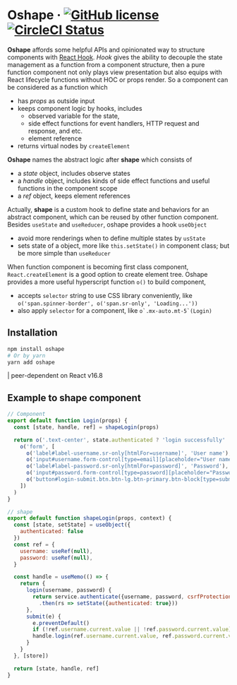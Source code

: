 # Oshape &middot; [![GitHub license](https://img.shields.io/badge/license-MIT-blue.svg)](https://github.com/haojy/oshape/blob/master/LICENSE)  [![CircleCI Status](https://circleci.com/gh/haojy/oshape.svg?style=shield&circle-token=:circle-token)](https://circleci.com/gh/haojy/oshape)

**Oshape** affords some helpful APIs and opinionated way to structure components with [React Hook](https://reactjs.org/docs/hooks-intro.html). *Hook* gives the ability to decouple the state management as a function from a component structure, then a pure function component not only plays view presentation but also equips with React lifecycle functions without HOC or props render. So a component can be considered as a function which
- has *props* as outside input
- keeps component logic by hooks, includes 
  * observed variable for the state, 
  * side effect functions for event handlers, HTTP request and response, and etc.
  * element reference
- returns virtual nodes by `createElement`

**Oshape** names the abstract logic after **shape** which consists of 
- a *state* object, includes observe states
- a *handle* object, includes kinds of side effect functions and useful functions in the component scope
- a *ref* object, keeps element references

Actually, **shape** is a custom hook to define state and behaviors for an abstract component, which can be reused by other function component. Besides `useState` and `useReducer`, oshape provides a hook `useObject` 
- avoid more renderings when to define multiple states by `usState`
- sets state of a object, more like `this.setState()` in component class; but be more simple than `useReducer`

When function component is becoming first class component, `React.createElement` is a good option to create element tree. Oshape provides a more useful hyperscript function `o()` to build component,
- accepts `selector` string to use CSS library conveniently, like
`o('span.spinner-border', o('span.sr-only', 'Loading...'))`
- also apply `selector` for a component, like
```o`.mx-auto.mt-5`(Login)```


## Installation

```bash
npm install oshape
# Or by yarn
yarn add oshape
```

| peer-dependent on React v16.8


## Example to shape component

```javascript
// Component
export default function Login(props) {
  const [state, handle, ref] = shapeLogin(props)

  return o('.text-center', state.authenticated ? 'login successfully' :
    o('form', [
      o('label#label-username.sr-only[htmlFor=username]', 'User name'),
      o('input#username.form-control[type=email][placeholder="User name"][required][autoFocus]', {ref: ref.username}),
      o('label#label-password.sr-only[htmlFor=password]', 'Password'),
      o('input#password.form-control[type=password][placeholder="Password"][required]', {ref: ref.password}),
      o('button#login-submit.btn.btn-lg.btn-primary.btn-block[type=submit]', {onClick: handle.submit},'Login in'),
    ])
  )
}

// shape
export default function shapeLogin(props, context) {
  const [state, setState] = useObject({
    authenticated: false
  })
  const ref = {
    username: useRef(null),
    password: useRef(null),
  }

  const handle = useMemo(() => {
    return {
      login(username, password) {
        return service.authenticate({username, password, csrfProtection: true}) // to mock `service.authenticate` 
          .then(rs => setState({authenticated: true}))
      },
      submit(e) {
        e.preventDefault()
        if (!ref.username.current.value || !ref.password.current.value) return // fail to validate 
        handle.login(ref.username.current.value, ref.password.current.value)
      }
    }
  }, [store])

  return [state, handle, ref]
}
```
